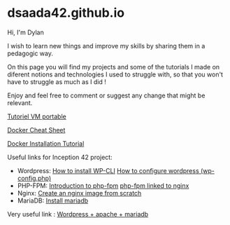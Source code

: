 # dsaada42.github.io

Hi, I'm Dylan

I wish to learn new things and improve my skills by sharing them in a pedagogic way.

On this page you will find my projects and some of the tutorials I made on diferent notions and technologies I used to struggle with, so that you won't have to struggle as much as I did !

Enjoy and feel free to comment or suggest any change that might be relevant.

[Tutoriel VM portable](https://dsaada42.github.io/Mise%20en%20place%20VM%20+%20environnement%20de%20travail%20portab%205dc01721a0e04842a0cc4764f63592fa)

[Docker Cheat Sheet](https://dsaada42.github.io/Docker%20Cheat%20Sheet)

[Docker Installation Tutorial](https://dsaada42.github.io/Tutoriel%20Docker)

Useful links for Inception 42 project:

- Wordpress:
[How to install WP-CLI](https://www.liquidweb.com/kb/install-wp-cli/)
[How to configure wordpress (wp-config.php)](https://fr.wordpress.org/support/article/editing-wp-config-php/)
- PHP-FPM:
[Introduction to php-fpm](https://tideways.com/profiler/blog/an-introduction-to-php-fpm-tuning)
[php-fpm linked to nginx](https://www.digitalocean.com/community/tutorials/php-fpm-nginx)
- Nginx:
[Create an nginx image from scratch](https://www.baeldung.com/linux/nginx-docker-container)
- MariaDB:
[Install mariadb](https://linuxize.com/post/how-to-install-mariadb-on-debian-10/)

Very useful link :
[Wordpress + apache + mariadb](https://www.inmotionhosting.com/support/edu/wordpress/install-wordpress-debian-10/)
